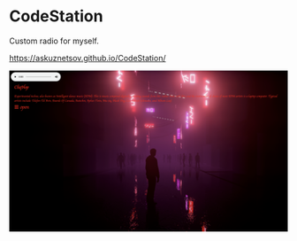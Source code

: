 # CodeStation

Custom radio for myself.

https://askuznetsov.github.io/CodeStation/

![screenshot](screenshot.png)
